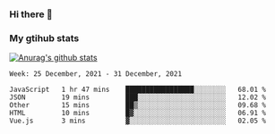 ### Hi there 👋

### My gtihub stats

[![Anurag's github stats](https://github-readme-stats.vercel.app/api?username=gaozhidong)](https://github.com/gaozhidong/github-readme-stats)

<!--START_SECTION:waka-->
```text
Week: 25 December, 2021 - 31 December, 2021

JavaScript   1 hr 47 mins    █████████████████░░░░░░░░   68.01 % 
JSON         19 mins         ███░░░░░░░░░░░░░░░░░░░░░░   12.02 % 
Other        15 mins         ██▒░░░░░░░░░░░░░░░░░░░░░░   09.68 % 
HTML         10 mins         █▓░░░░░░░░░░░░░░░░░░░░░░░   06.91 % 
Vue.js       3 mins          ▓░░░░░░░░░░░░░░░░░░░░░░░░   02.05 % 
```
<!--END_SECTION:waka-->
